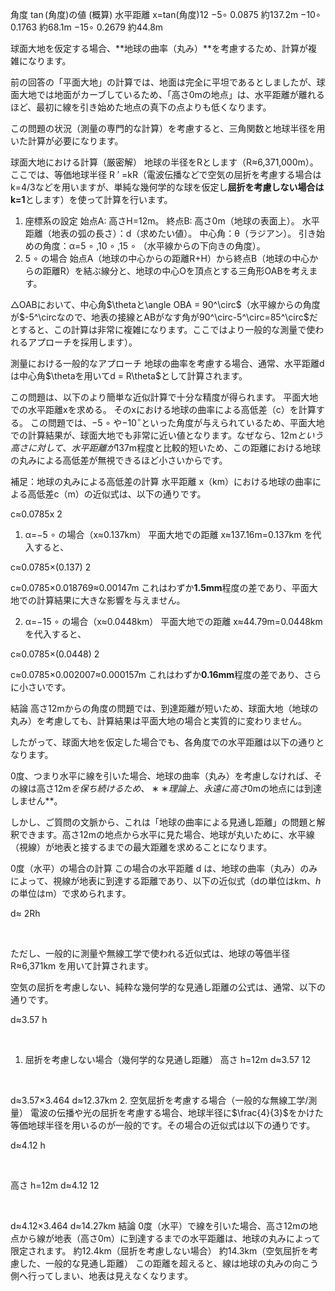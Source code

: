 角度	$\tan(\text{角度})$の値 (概算)	水平距離 x=tan(角度)12​
−5∘	0.0875	約137.2m
−10∘	0.1763	約68.1m
−15∘	0.2679	約44.8m




球面大地を仮定する場合、**地球の曲率（丸み）**を考慮するため、計算が複雑になります。

前の回答の「平面大地」の計算では、地面は完全に平坦であるとしましたが、球面大地では地面がカーブしているため、「高さ$0\text{m}$の地点」は、水平距離が離れるほど、最初に線を引き始めた地点の真下の点よりも低くなります。

この問題の状況（測量の専門的な計算）を考慮すると、三角関数と地球半径を用いた計算が必要になります。

球面大地における計算（厳密解）
地球の半径をRとします（R≈6,371,000m）。ここでは、等価地球半径 R 
′
 =kR（電波伝播などで空気の屈折を考慮する場合はk=4/3などを用いますが、単純な幾何学的な球を仮定し**屈折を考慮しない場合はk=1**とします）を使って計算を行います。

1. 座標系の設定
始点A: 高さH=12m。
終点B: 高さ0m（地球の表面上）。
水平距離（地表の弧の長さ）：d（求めたい値）。
中心角：θ（ラジアン）。
引き始めの角度：α=5 
∘
 ,10 
∘
 ,15 
∘
 （水平線からの下向きの角度）。
2. 5 
∘
 の場合
始点A（地球の中心からの距離R+H）から終点B（地球の中心からの距離R）を結ぶ線分と、地球の中心Oを頂点とする三角形OABを考えます。

△OABにおいて、中心角$\thetaと\angle OBA = 90^\circ$（水平線からの角度が$-5^\circなので、地表の接線とABがなす角が90^\circ-5^\circ=85^\circ$だとすると、この計算は非常に複雑になります。ここではより一般的な測量で使われるアプローチを採用します）。

測量における一般的なアプローチ
地球の曲率を考慮する場合、通常、水平距離dは中心角$\thetaを用いてd = R\theta$として計算されます。

この問題は、以下のより簡単な近似計算で十分な精度が得られます。
平面大地での水平距離xを求める。
そのxにおける地球の曲率による高低差（c）を計算する。
この問題では、−5 
∘
 や$-10^\circ$といった角度が与えられているため、平面大地での計算結果が、球面大地でも非常に近い値となります。なぜなら、$12\text{m}という高さに対して、水平距離が137\text{m}$程度と比較的短いため、この距離における地球の丸みによる高低差が無視できるほど小さいからです。

補足：地球の丸みによる高低差の計算
水平距離 x（km）における地球の曲率による高低差c（m）の近似式は、以下の通りです。

c≈0.0785x 
2
 
1. α=−5 
∘
 の場合（x≈0.137km）
平面大地での距離 x≈137.16m=0.137km を代入すると、

c≈0.0785×(0.137) 
2
 
c≈0.0785×0.018769≈0.00147m
これはわずか**1.5mm**程度の差であり、平面大地での計算結果に大きな影響を与えません。

2. α=−15 
∘
 の場合（x≈0.0448km）
平面大地での距離 x≈44.79m=0.0448km を代入すると、

c≈0.0785×(0.0448) 
2
 
c≈0.0785×0.002007≈0.000157m
これはわずか**0.16mm**程度の差であり、さらに小さいです。

結論
高さ$12\text{m}$からの角度の問題では、到達距離が短いため、球面大地（地球の丸み）を考慮しても、計算結果は平面大地の場合と実質的に変わりません。

したがって、球面大地を仮定した場合でも、各角度での水平距離は以下の通りとなります。



0度、つまり水平に線を引いた場合、地球の曲率（丸み）を考慮しなければ、その線は高さ$12\text{m}を保ち続けるため、∗∗理論上、永遠に高さ0\text{m}$の地点には到達しません**。

しかし、ご質問の文脈から、これは「地球の曲率による見通し距離」の問題と解釈できます。高さ$12\text{m}$の地点から水平に見た場合、地球が丸いために、水平線（視線）が地表と接するまでの最大距離を求めることになります。

0度（水平）の場合の計算
この場合の水平距離 d は、地球の曲率（丸み）のみによって、視線が地表に到達する距離であり、以下の近似式（dの単位は$\text{km}$、$h$の単位は$\text{m}$）で求められます。

d≈ 
2Rh

​	
 

ただし、一般的に測量や無線工学で使われる近似式は、地球の等価半径 R≈6,371km を用いて計算されます。

空気の屈折を考慮しない、純粋な幾何学的な見通し距離の公式は、通常、以下の通りです。

d≈3.57 
h

​	
 
1. 屈折を考慮しない場合（幾何学的な見通し距離）
高さ h=12m
d≈3.57 
12

​	
 
d≈3.57×3.464
d≈12.37km
2. 空気屈折を考慮する場合（一般的な無線工学/測量）
電波の伝播や光の屈折を考慮する場合、地球半径に$\frac{4}{3}$をかけた等価地球半径を用いるのが一般的です。その場合の近似式は以下の通りです。

d≈4.12 
h

​	
 
高さ h=12m
d≈4.12 
12

​	
 
d≈4.12×3.464
d≈14.27km
結論
0度（水平）で線を引いた場合、高さ$12\text{m}$の地点から線が地表（高さ$0\text{m}$）に到達するまでの水平距離は、地球の丸みによって限定されます。
約12.4km（屈折を考慮しない場合）
約14.3km（空気屈折を考慮した、一般的な見通し距離）
この距離を超えると、線は地球の丸みの向こう側へ行ってしまい、地表は見えなくなります。
